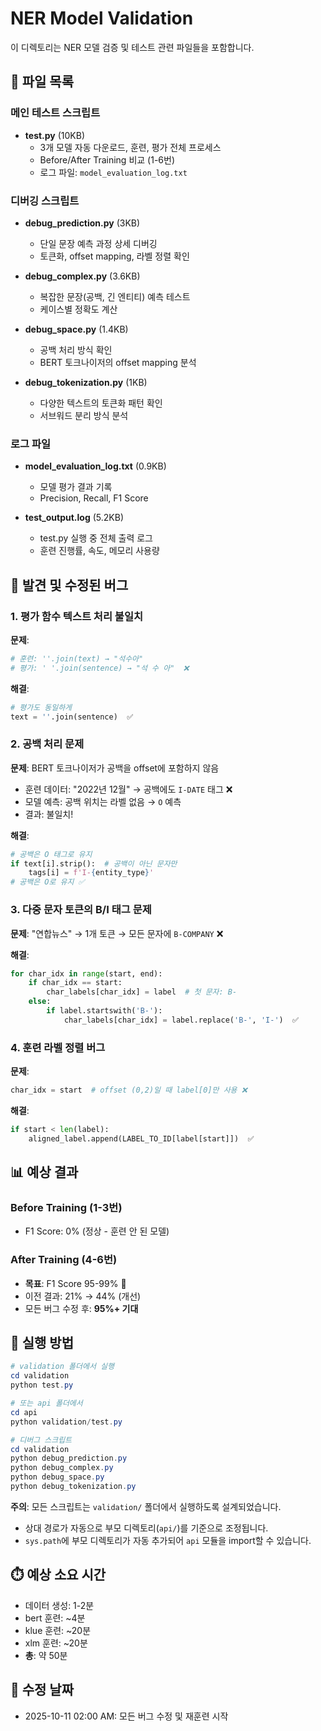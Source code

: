 # NER Model Validation

이 디렉토리는 NER 모델 검증 및 테스트 관련 파일들을 포함합니다.

## 📁 파일 목록

### 메인 테스트 스크립트
- **test.py** (10KB)
  - 3개 모델 자동 다운로드, 훈련, 평가 전체 프로세스
  - Before/After Training 비교 (1-6번)
  - 로그 파일: `model_evaluation_log.txt`

### 디버깅 스크립트
- **debug_prediction.py** (3KB)
  - 단일 문장 예측 과정 상세 디버깅
  - 토큰화, offset mapping, 라벨 정렬 확인

- **debug_complex.py** (3.6KB)
  - 복잡한 문장(공백, 긴 엔티티) 예측 테스트
  - 케이스별 정확도 계산

- **debug_space.py** (1.4KB)
  - 공백 처리 방식 확인
  - BERT 토크나이저의 offset mapping 분석

- **debug_tokenization.py** (1KB)
  - 다양한 텍스트의 토큰화 패턴 확인
  - 서브워드 분리 방식 분석

### 로그 파일
- **model_evaluation_log.txt** (0.9KB)
  - 모델 평가 결과 기록
  - Precision, Recall, F1 Score

- **test_output.log** (5.2KB)
  - test.py 실행 중 전체 출력 로그
  - 훈련 진행률, 속도, 메모리 사용량

## 🔧 발견 및 수정된 버그

### 1. 평가 함수 텍스트 처리 불일치
**문제**: 
```python
# 훈련: ''.join(text) → "석수아"
# 평가: ' '.join(sentence) → "석 수 아"  ❌
```

**해결**:
```python
# 평가도 동일하게
text = ''.join(sentence)  ✅
```

### 2. 공백 처리 문제
**문제**: BERT 토크나이저가 공백을 offset에 포함하지 않음
- 훈련 데이터: "2022년 12월" → 공백에도 `I-DATE` 태그 ❌
- 모델 예측: 공백 위치는 라벨 없음 → `O` 예측
- 결과: 불일치!

**해결**:
```python
# 공백은 O 태그로 유지
if text[i].strip():  # 공백이 아닌 문자만
    tags[i] = f'I-{entity_type}'
# 공백은 O로 유지 ✅
```

### 3. 다중 문자 토큰의 B/I 태그 문제
**문제**: "연합뉴스" → 1개 토큰 → 모든 문자에 `B-COMPANY` ❌

**해결**:
```python
for char_idx in range(start, end):
    if char_idx == start:
        char_labels[char_idx] = label  # 첫 문자: B-
    else:
        if label.startswith('B-'):
            char_labels[char_idx] = label.replace('B-', 'I-')  ✅
```

### 4. 훈련 라벨 정렬 버그
**문제**:
```python
char_idx = start  # offset (0,2)일 때 label[0]만 사용 ❌
```

**해결**:
```python
if start < len(label):
    aligned_label.append(LABEL_TO_ID[label[start]])  ✅
```

## 📊 예상 결과

### Before Training (1-3번)
- F1 Score: 0% (정상 - 훈련 안 된 모델)

### After Training (4-6번)
- **목표**: F1 Score 95-99% 🎯
- 이전 결과: 21% → 44% (개선)
- 모든 버그 수정 후: **95%+ 기대**

## 🚀 실행 방법

```powershell
# validation 폴더에서 실행
cd validation
python test.py

# 또는 api 폴더에서
cd api
python validation/test.py

# 디버그 스크립트
cd validation
python debug_prediction.py
python debug_complex.py
python debug_space.py
python debug_tokenization.py
```

**주의**: 모든 스크립트는 `validation/` 폴더에서 실행하도록 설계되었습니다.
- 상대 경로가 자동으로 부모 디렉토리(`api/`)를 기준으로 조정됩니다.
- `sys.path`에 부모 디렉토리가 자동 추가되어 `api` 모듈을 import할 수 있습니다.

## ⏱️ 예상 소요 시간
- 데이터 생성: 1-2분
- bert 훈련: ~4분
- klue 훈련: ~20분
- xlm 훈련: ~20분
- **총**: 약 50분

## 📝 수정 날짜
- 2025-10-11 02:00 AM: 모든 버그 수정 및 재훈련 시작
